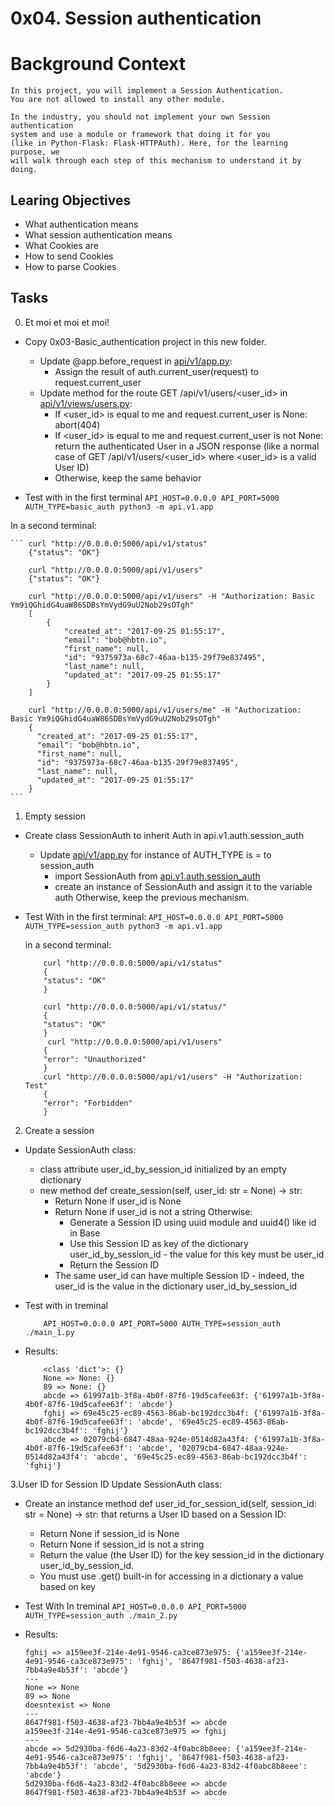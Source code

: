 # 0x04. Session authentication

# Background Context
    In this project, you will implement a Session Authentication.
    You are not allowed to install any other module.

    In the industry, you should not implement your own Session authentication
    system and use a module or framework that doing it for you
    (like in Python-Flask: Flask-HTTPAuth). Here, for the learning purpose, we
    will walk through each step of this mechanism to understand it by doing.
## Learing Objectives
- What authentication means
- What session authentication means
- What Cookies are
- How to send Cookies
- How to parse Cookies

## Tasks

0. Et moi et moi et moi!
- Copy 0x03-Basic_authentication project in this new folder.
    - Update @app.before_request in [api/v1/app.py](https://github.com/Esoteric918/holbertonschool-web_back_end/blob/main/0x04-Session_authentication/api/v1/app.py):
        - Assign the result of auth.current_user(request) to request.current_user
    - Update method for the route GET /api/v1/users/<user_id> in [api/v1/views/users.py](https://github.com/Esoteric918/holbertonschool-web_back_end/blob/main/0x04-Session_authentication/api/v1/views/users.py):
        - If <user_id> is equal to me and request.current_user is None: abort(404)
        - If <user_id> is equal to me and request.current_user is not None: return the authenticated User in a JSON response (like a normal case of GET /api/v1/users/<user_id> where <user_id> is a valid User ID)
        - Otherwise, keep the same behavior

- Test with
    in the first terminal
     ```API_HOST=0.0.0.0 API_PORT=5000 AUTH_TYPE=basic_auth python3 -m api.v1.app```

In a second terminal:

    ``` curl "http://0.0.0.0:5000/api/v1/status"
        {"status": "OK"}

        curl "http://0.0.0.0:5000/api/v1/users"
        {"status": "OK"}

        curl "http://0.0.0.0:5000/api/v1/users" -H "Authorization: Basic Ym9iQGhidG4uaW86SDBsYmVydG9uU2Nob29sOTgh"
        [
            {
                "created_at": "2017-09-25 01:55:17",
                "email": "bob@hbtn.io",
                "first_name": null,
                "id": "9375973a-68c7-46aa-b135-29f79e837495",
                "last_name": null,
                "updated_at": "2017-09-25 01:55:17"
            }
        ]

        curl "http://0.0.0.0:5000/api/v1/users/me" -H "Authorization: Basic Ym9iQGhidG4uaW86SDBsYmVydG9uU2Nob29sOTgh"
        {
          "created_at": "2017-09-25 01:55:17",
          "email": "bob@hbtn.io",
          "first_name": null,
          "id": "9375973a-68c7-46aa-b135-29f79e837495",
          "last_name": null,
          "updated_at": "2017-09-25 01:55:17"
        }
    ```

1. Empty session
- Create class SessionAuth to inherit Auth in api.v1.auth.session_auth
    - Update [api/v1/app.py](https://github.com/Esoteric918/holbertonschool-web_back_end/blob/main/0x04-Session_authentication/api/v1/app.py) for instance of AUTH_TYPE is = to session_auth
        - import SessionAuth from [api.v1.auth.session_auth](https://github.com/Esoteric918/holbertonschool-web_back_end/blob/main/0x04-Session_authentication/api/v1/auth/session_auth.py)
        - create an instance of SessionAuth and assign it to the variable auth
Otherwise, keep the previous mechanism.

- Test With
    in the first terminal:
    ``` API_HOST=0.0.0.0 API_PORT=5000 AUTH_TYPE=session_auth python3 -m api.v1.app ```

    in a second terminal:
    ```
        curl "http://0.0.0.0:5000/api/v1/status"
        {
        "status": "OK"
        }

        curl "http://0.0.0.0:5000/api/v1/status/"
        {
        "status": "OK"
        }
         curl "http://0.0.0.0:5000/api/v1/users"
        {
        "error": "Unauthorized"
        }
        curl "http://0.0.0.0:5000/api/v1/users" -H "Authorization: Test"
        {
        "error": "Forbidden"
        }
    ```

2. Create a session
- Update SessionAuth class:
    - class attribute user_id_by_session_id initialized by an empty dictionary
    - new method def create_session(self, user_id: str = None) -> str:
        - Return None if user_id is None
        - Return None if user_id is not a string
        Otherwise:
            - Generate a Session ID using uuid module and uuid4() like id in Base
            - Use this Session ID as key of the dictionary user_id_by_session_id - the value for this key must be user_id
            - Return the Session ID
        - The same user_id can have multiple Session ID - indeed, the user_id is the value in the dictionary user_id_by_session_id

- Test with
    in treminal
    ```
        API_HOST=0.0.0.0 API_PORT=5000 AUTH_TYPE=session_auth ./main_1.py
    ```
- Results:
    ```
        <class 'dict'>: {}
        None => None: {}
        89 => None: {}
        abcde => 61997a1b-3f8a-4b0f-87f6-19d5cafee63f: {'61997a1b-3f8a-4b0f-87f6-19d5cafee63f': 'abcde'}
        fghij => 69e45c25-ec89-4563-86ab-bc192dcc3b4f: {'61997a1b-3f8a-4b0f-87f6-19d5cafee63f': 'abcde', '69e45c25-ec89-4563-86ab-bc192dcc3b4f': 'fghij'}
        abcde => 02079cb4-6847-48aa-924e-0514d82a43f4: {'61997a1b-3f8a-4b0f-87f6-19d5cafee63f': 'abcde', '02079cb4-6847-48aa-924e-0514d82a43f4': 'abcde', '69e45c25-ec89-4563-86ab-bc192dcc3b4f': 'fghij'}
    ```

3.User ID for Session ID
Update SessionAuth class:

- Create an instance method def user_id_for_session_id(self, session_id: str = None) -> str: that returns a User ID based on a Session ID:

    - Return None if session_id is None
    - Return None if session_id is not a string
    - Return the value (the User ID) for the key session_id in the dictionary user_id_by_session_id.
    - You must use .get() built-in for accessing in a dictionary a value based on key

- Test With
    In treminal
        ```
             API_HOST=0.0.0.0 API_PORT=5000 AUTH_TYPE=session_auth ./main_2.py
        ```
- Results:
    ```abcde => 8647f981-f503-4638-af23-7bb4a9e4b53f: {'8647f981-f503-4638-af23-7bb4a9e4b53f': 'abcde'}
    fghij => a159ee3f-214e-4e91-9546-ca3ce873e975: {'a159ee3f-214e-4e91-9546-ca3ce873e975': 'fghij', '8647f981-f503-4638-af23-7bb4a9e4b53f': 'abcde'}
    ---
    None => None
    89 => None
    doesntexist => None
    ---
    8647f981-f503-4638-af23-7bb4a9e4b53f => abcde
    a159ee3f-214e-4e91-9546-ca3ce873e975 => fghij
    ---
    abcde => 5d2930ba-f6d6-4a23-83d2-4f0abc8b8eee: {'a159ee3f-214e-4e91-9546-ca3ce873e975': 'fghij', '8647f981-f503-4638-af23-7bb4a9e4b53f': 'abcde', '5d2930ba-f6d6-4a23-83d2-4f0abc8b8eee': 'abcde'}
    5d2930ba-f6d6-4a23-83d2-4f0abc8b8eee => abcde
    8647f981-f503-4638-af23-7bb4a9e4b53f => abcde
    ```

